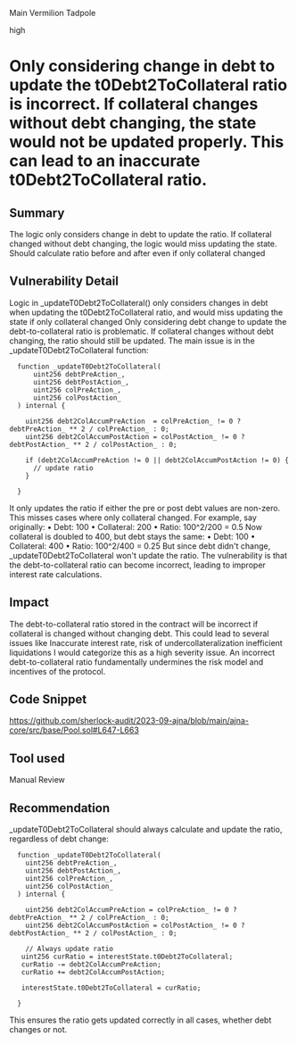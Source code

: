 Main Vermilion Tadpole

high

# Only considering change in debt to update the t0Debt2ToCollateral ratio is incorrect. If collateral changes without debt changing, the state would not be updated properly. This can lead to an inaccurate t0Debt2ToCollateral ratio.
## Summary
The logic only considers change in debt to update the ratio. If collateral changed without debt changing, the logic would miss updating the state. Should calculate ratio before and after even if only collateral changed


## Vulnerability Detail
Logic in _updateT0Debt2ToCollateral() only considers changes in debt when updating the t0Debt2ToCollateral ratio, and would miss updating the state if only collateral changed
Only considering debt change to update the debt-to-collateral ratio is problematic. If collateral changes without debt changing, the ratio should still be updated.
The main issue is in the _updateT0Debt2ToCollateral function:

      function _updateT0Debt2ToCollateral(
          uint256 debtPreAction_, 
          uint256 debtPostAction_,
          uint256 colPreAction_,
          uint256 colPostAction_
      ) internal {

        uint256 debt2ColAccumPreAction  = colPreAction_ != 0 ? debtPreAction_ ** 2 / colPreAction_ : 0;
        uint256 debt2ColAccumPostAction = colPostAction_ != 0 ? debtPostAction_ ** 2 / colPostAction_ : 0;

        if (debt2ColAccumPreAction != 0 || debt2ColAccumPostAction != 0) {
          // update ratio
        }

      }
It only updates the ratio if either the pre or post debt values are non-zero. This misses cases where only collateral changed.
For example, say originally:
• Debt: 100
• Collateral: 200
• Ratio: 100^2/200 = 0.5
Now collateral is doubled to 400, but debt stays the same:
• Debt: 100
• Collateral: 400
• Ratio: 100^2/400 = 0.25
But since debt didn't change, _updateT0Debt2ToCollateral won't update the ratio.
The vulnerability is that the debt-to-collateral ratio can become incorrect, leading to improper interest rate calculations.



## Impact
The debt-to-collateral ratio stored in the contract will be incorrect if collateral is changed without changing debt. This could lead to several issues like  Inaccurate interest rate, risk of undercollateralization inefficient liquidations 
I would categorize this as a high severity issue. An incorrect debt-to-collateral ratio fundamentally undermines the risk model and incentives of the protocol.

## Code Snippet
https://github.com/sherlock-audit/2023-09-ajna/blob/main/ajna-core/src/base/Pool.sol#L647-L663
## Tool used

Manual Review

## Recommendation
_updateT0Debt2ToCollateral should always calculate and update the ratio, regardless of debt change:

      function _updateT0Debt2ToCollateral(
        uint256 debtPreAction_, 
        uint256 debtPostAction_,
        uint256 colPreAction_,
        uint256 colPostAction_  
      ) internal {

        uint256 debt2ColAccumPreAction = colPreAction_ != 0 ? debtPreAction_ ** 2 / colPreAction_ : 0;
        uint256 debt2ColAccumPostAction = colPostAction_ != 0 ? debtPostAction_ ** 2 / colPostAction_ : 0;
  
        // Always update ratio
       uint256 curRatio = interestState.t0Debt2ToCollateral;
       curRatio -= debt2ColAccumPreAction; 
       curRatio += debt2ColAccumPostAction;

       interestState.t0Debt2ToCollateral = curRatio;

      }
This ensures the ratio gets updated correctly in all cases, whether debt changes or not.
